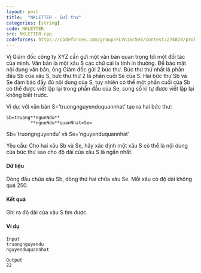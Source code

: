 ```yaml
---
layout: post
title:  "NKLETTER - Gửi thư"
categories: [string]
code: NKLETTER
src: NKLETTER.cpp
codeforces: https://codeforces.com/group/FLVn1Sc504/contest/274824/problem/K
---
```




  


Vị Giám đốc công ty XYZ cần gửi một văn bản quan trọng tới một đối tác của mình. Văn bản là một xâu S các chữ cái la tinh in thường. Để bảo mật nội dung văn bản, ông Giám đốc gửi 2 bức thư. Bức thư thứ nhất là phần đầu Sb của xâu S, bức thư thứ 2 là phần cuối Se của S. Hai bức thư Sb và Se đảm bảo đầy đủ nội dung của S, tuy nhiên có thể một phần cuối của Sb có thể được viết lặp lại trong phần đầu của Se, song số kí tự được viết lặp lại không biết trước.

Ví dụ: với văn bản S=’truongnguyenduquannhat’ tạo ra hai bức thư:

```
Sb=truong**ngueNdu**
         **ngueNdu**quanNhat=Se=
```

Sb=’truongnguyendu’ và Se=’nguyenduquannhat’

Yêu cầu: Cho hai xâu Sb và Se, hãy xác định một xâu S có thể là nội dung của bức thư sao cho độ dài của xâu S là ngắn nhất.

#### Dữ liệu

Dòng đầu chứa xâu Sb, dòng thứ hai chứa xâu Se. Mỗi xâu có độ dài không quá 250.

#### Kết quả

Ghi ra độ dài của xâu S tìm được.

#### Ví dụ

```
Input
truongnguyendu
nguyenduquannhat

Output
22
```

<!--more-->

